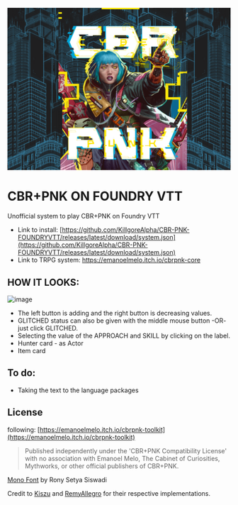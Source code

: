 ![Splash](https://raw.githubusercontent.com/KillgoreAlpha/CBR-PNK-FOUNDRYVTT/main/assets/CBRPNK_splash.png)
# CBR+PNK ON FOUNDRY VTT
Unofficial system to play CBR+PNK on Foundry VTT
- Link to install: [https://github.com/KillgoreAlpha/CBR-PNK-FOUNDRYVTT/releases/latest/download/system.json](https://github.com/KillgoreAlpha/CBR-PNK-FOUNDRYVTT/releases/latest/download/system.json)
- Link to TRPG system: https://emanoelmelo.itch.io/cbrpnk-core

## HOW IT LOOKS:
![image](https://github.com/KillgoreAlpha/CBR-PNK-FOUNDRYVTT/main/assets/image.png)
- The left button is adding and the right button is decreasing values.
- GLITCHED status can also be given with the middle mouse button -OR- just click GLITCHED.
- Selecting the value of the APPROACH and SKILL by clicking on the label.
- Hunter card - as Actor
- Item card

## To do:
- Taking the text to the language packages

## License
following: [https://emanoelmelo.itch.io/cbrpnk-toolkit](https://emanoelmelo.itch.io/cbrpnk-toolkit)
> Published independently under the 'CBR+PNK Compatibility License' with no association with Emanoel Melo, The Cabinet of Curiosities, Mythworks, or other official publishers of CBR+PNK.

[Mono Font](https://www.fontspace.com/mono-font-f57596) by Rony Setya Siswadi

Credit to [Kiszu](https://github.com/P4NTY/CBR-PNK-FOUNDRY) and [RemyAllegro](https://github.com/RemyAllegro/CBR-PNK-CSB) for their respective implementations. 
